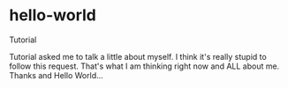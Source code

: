 # hello-world
Tutorial

Tutorial asked me to talk a little about myself.
I think it's really stupid to follow this request.
That's what I am thinking right now and ALL about me.
Thanks and Hello World...

